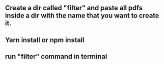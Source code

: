 ## Create a dir called "filter" and paste all pdfs inside a dir with the name that you want to create it.

## Yarn install or npm install

## run "filter" command in terminal
